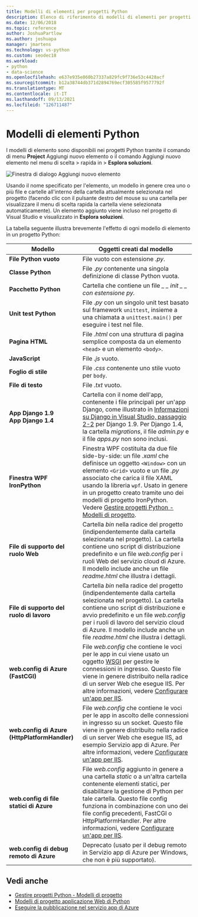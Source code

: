 ```yaml
---
title: Modelli di elementi per progetti Python
description: Elenco di riferimento di modelli di elementi per progetti Python disponibili nella finestra di dialogo Aggiungi > Nuovo elemento in Visual Studio.
ms.date: 12/06/2018
ms.topic: reference
author: JoshuaPartlow
ms.author: joshuapa
manager: jmartens
ms.technology: vs-python
ms.custom: seodec18
ms.workload:
- python
- data-science
ms.openlocfilehash: e637e935e860b27337a829fc9f736e53c4428acf
ms.sourcegitcommit: b12a38744db371d2894769ecf305585f9577792f
ms.translationtype: MT
ms.contentlocale: it-IT
ms.lasthandoff: 09/13/2021
ms.locfileid: "126711487"
---
```

# <a name="python-item-templates"></a>Modelli di elementi Python

I modelli di elemento sono disponibili nei progetti Python tramite il comando di menu **Project** Aggiungi nuovo elemento o il comando Aggiungi nuovo elemento nel menu di scelta  >   rapida in   >   **Esplora soluzioni**.

![Finestra di dialogo Aggiungi nuovo elemento](media/project-item-templates.png)

Usando il nome specificato per l'elemento, un modello in genere crea uno o più file e cartelle all'interno della cartella attualmente selezionata nel progetto (facendo clic con il pulsante destro del mouse su una cartella per visualizzare il menu di scelta rapida la cartella viene selezionata automaticamente). Un elemento aggiunto viene incluso nel progetto di Visual Studio e visualizzato in **Esplora soluzioni**.

La tabella seguente illustra brevemente l'effetto di ogni modello di elemento in un progetto Python:

| Modello | Oggetti creati dal modello |
| --- | --- |
| **File Python vuoto** | File vuoto con estensione *.py*. |
| **Classe Python** | File *.py* contenente una singola definizione di classe Python vuota. |
| **Pacchetto Python** | Cartella che contiene un file *\_ \_ init \_ \_ con estensione py.* |
| **Unit test Python** | File *.py* con un singolo unit test basato sul framework `unittest`, insieme a una chiamata a `unittest.main()` per eseguire i test nel file. |
| **Pagina HTML** | File *.html* con una struttura di pagina semplice composta da un elemento `<head>` e un elemento `<body>`. |
| **JavaScript** | File *.js* vuoto. |
| **Foglio di stile** | File *.css* contenente uno stile vuoto per `body`. |
| **File di testo** | File *.txt* vuoto. |
| **App Django 1.9**<br/>**App Django 1.4** | Cartella con il nome dell'app, contenente i file principali per un'app Django, come illustrato in [Informazioni su Django in Visual Studio, passaggio 2-2](learn-django-in-visual-studio-step-02-create-an-app.md#step-2-1-create-an-app-with-a-default-structure) per Django 1.9. Per Django 1.4, la cartella *migrations*, il file *admin.py* e il file *apps.py* non sono inclusi. |
| **Finestra WPF IronPython** | Finestra WPF costituita da due file side-by-side: un file *.xaml* che definisce un oggetto `<Window>` con un elemento `<Grid>` vuoto e un file *.py* associato che carica il file XAML usando la libreria `wpf`. Usato in genere in un progetto creato tramite uno dei modelli di progetto IronPython. Vedere [Gestire progetti Python - Modelli di progetto](managing-python-projects-in-visual-studio.md#project-templates). |
| **File di supporto del ruolo Web** | Cartella *bin* nella radice del progetto (indipendentemente dalla cartella selezionata nel progetto). La cartella contiene uno script di distribuzione predefinito e un file *web.config* per i ruoli Web del servizio cloud di Azure. Il modello include anche un file *readme.html* che illustra i dettagli. |
| **File di supporto del ruolo di lavoro** | Cartella *bin* nella radice del progetto (indipendentemente dalla cartella selezionata nel progetto). La cartella contiene uno script di distribuzione e avvio predefinito e un file *web.config* per i ruoli di lavoro del servizio cloud di Azure. Il modello include anche un file *readme.html* che illustra i dettagli. |
| **web.config di Azure (FastCGI)** | File *web.config* che contiene le voci per le app in cui viene usato un oggetto [WSGI](https://wsgi.readthedocs.io/en/latest/) per gestire le connessioni in ingresso. Questo file viene in genere distribuito nella radice di un server Web che esegue IIS. Per altre informazioni, vedere [Configurare un'app per IIS](configure-web-apps-for-iis-windows.md). |
| **web.config di Azure (HttpPlatformHandler)** | File *web.config* che contiene le voci per le app in ascolto delle connessioni in ingresso su un socket. Questo file viene in genere distribuito nella radice di un server Web che esegue IIS, ad esempio Servizio app di Azure. Per altre informazioni, vedere [Configurare un'app per IIS](configure-web-apps-for-iis-windows.md). |
| **web.config di file statici di Azure** | File *web.config* aggiunto in genere a una cartella *static* o a un'altra cartella contenente elementi statici, per disabilitare la gestione di Python per tale cartella. Questo file config funziona in combinazione con uno dei file config precedenti, FastCGI o HttpPlatformHandler. Per altre informazioni, vedere [Configurare un'app per IIS](configure-web-apps-for-iis-windows.md). |
| **web.config di debug remoto di Azure** | Deprecato (usato per il debug remoto in Servizio app di Azure per Windows, che non è più supportato). |

## <a name="see-also"></a>Vedi anche

- [Gestire progetti Python - Modelli di progetto](managing-python-projects-in-visual-studio.md#project-templates)
- [Modelli di progetto applicazione Web di Python](python-web-application-project-templates.md)
- [Eseguire la pubblicazione nel servizio app di Azure](publishing-python-web-applications-to-azure-from-visual-studio.md)
